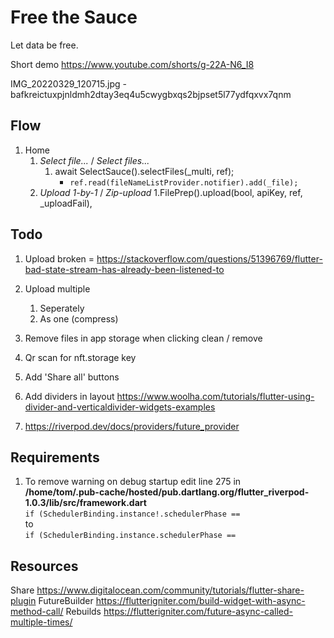 # Free the Sauce
Let data be free.

Short demo
https://www.youtube.com/shorts/g-22A-N6_I8

IMG_20220329_120715.jpg - bafkreictuxpjnldmh2dtay3eq4u5cwygbxqs2bjpset5l77ydfqxvx7qnm

## Flow
1. Home
    1. _Select file..._ / _Select files..._
        1. await SelectSauce().selectFiles(_multi, ref);
            - `ref.read(fileNameListProvider.notifier).add(_file);`
    1. _Upload 1-by-1_ / _Zip-upload_
        1.FilePrep().upload(bool, apiKey, ref, _uploadFail),



## Todo
1. Upload broken = https://stackoverflow.com/questions/51396769/flutter-bad-state-stream-has-already-been-listened-to
1. Upload multiple  
    1. Seperately
    1. As one (compress)
1. Remove files in app storage when clicking clean / remove
1. Qr scan for nft.storage key
1. Add 'Share all' buttons
1. Add dividers in layout https://www.woolha.com/tutorials/flutter-using-divider-and-verticaldivider-widgets-examples


1. https://riverpod.dev/docs/providers/future_provider

## Requirements
1. To remove warning on debug startup edit line 275 in\
 __/home/tom/.pub-cache/hosted/pub.dartlang.org/flutter_riverpod-1.0.3/lib/src/framework.dart__\
`if (SchedulerBinding.instance!.schedulerPhase ==`\
to\
`if (SchedulerBinding.instance.schedulerPhase ==`

## Resources
Share
https://www.digitalocean.com/community/tutorials/flutter-share-plugin
FutureBuilder
https://flutterigniter.com/build-widget-with-async-method-call/
Rebuilds
https://flutterigniter.com/future-async-called-multiple-times/